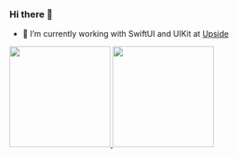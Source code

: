 ### Hi there 👋

- 🔭 I’m currently working with SwiftUI and UIKit at [Upside](https://github.com/upside-services)

<div align="leading">
  <a href="https://github.com/bwide">
  <img height="180em" src="https://github-readme-stats.vercel.app/api?username=bwide&show_icons=true&theme=dracula&count_private=true&hide_rank=true"/>
  <img height="180em" src="https://github-readme-stats.vercel.app/api/top-langs/?username=bwide&langs_count=5&theme=dracula"/>
</div>
